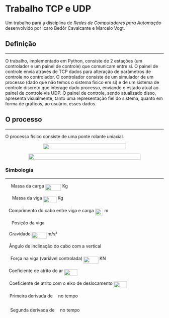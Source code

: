 <style media="(prefers-color-scheme:dark)">
	img {
		filter: invert(1);
	}
</style>

# Trabalho TCP e UDP

Um trabalho para a disciplina de _Redes de Computadores para Automação_ desenvolvido por Ícaro Bedôr Cavalcante e Marcelo Vogt.

## Definição
---

O trabalho, implementado em Python, consiste de 2 estações (um controlador e um painel de controle) que comunicam entre si.
O painel de controle envia através de TCP dados para alteração de parâmetros de controle no controlador.
O controlador consiste de um simulador de um processo (dado que não temos o sistema físico em si) e de um sistema de controle discreto que interage dado processo, enviando o estado atual ao painel de controle via UDP.
O painel de controle, sendo atualizado disso, apresenta visualmente, tanto uma representação fiel do sistema, quanto em forma de gráficos, ao usuário, esses dados.

## O processo
---

O processo físico consiste de uma ponte rolante uniaxial.

<p align="center"><img src="svgs/0e9a55de53e1e1a347c16262da9f0947.svg?invert_in_darkmode" align=middle width=264.6421899pt height=18.512775599999998pt/></p>
<p align="center"><img src="svgs/836b283b474b11995cfb2f9ac3600e9c.svg?invert_in_darkmode" align=middle width=356.74443254999994pt height=19.4260143pt/></p>

### Simbologia
---

<img src="svgs/0e51a2dede42189d77627c4d742822c3.svg?invert_in_darkmode" align=middle width=14.433101099999991pt height=14.15524440000002pt/> Massa da carga <img src="svgs/8cc5b242521d00854cf3cd97ee01499c.svg?invert_in_darkmode" align=middle width=50.22836939999999pt height=21.18721440000001pt/> Kg

<img src="svgs/fb97d38bcc19230b0acd442e17db879c.svg?invert_in_darkmode" align=middle width=17.73973739999999pt height=22.465723500000017pt/> Massa da viga <img src="svgs/a05e2235eef34e3ad8345d8746fe5b6a.svg?invert_in_darkmode" align=middle width=42.00916004999999pt height=21.18721440000001pt/> Kg

<img src="svgs/d30a65b936d8007addc9c789d5a7ae49.svg?invert_in_darkmode" align=middle width=6.849367799999992pt height=22.831056599999986pt/> Comprimento do cabo entre viga e carga <img src="svgs/b8f8e99442889e80d6502f1beca739ee.svg?invert_in_darkmode" align=middle width=25.570741349999988pt height=21.18721440000001pt/> m

<img src="svgs/f45e64c5ffa0374b4ef861d4f0144021.svg?invert_in_darkmode" align=middle width=16.383249299999992pt height=14.15524440000002pt/> Posição da viga

<img src="svgs/3cf4fbd05970446973fc3d9fa3fe3c41.svg?invert_in_darkmode" align=middle width=8.430376349999989pt height=14.15524440000002pt/> Gravidade <img src="svgs/a499f99af6a9e92d550633ee68ff6276.svg?invert_in_darkmode" align=middle width=46.57538489999998pt height=21.18721440000001pt/> m/s²

<img src="svgs/27e556cf3caa0673ac49a8f0de3c73ca.svg?invert_in_darkmode" align=middle width=8.17352744999999pt height=22.831056599999986pt/> Ângulo de inclinação do cabo com a vertical

<img src="svgs/b8bc815b5e9d5177af01fd4d3d3c2f10.svg?invert_in_darkmode" align=middle width=12.85392569999999pt height=22.465723500000017pt/> Força na viga (variável controlada) <img src="svgs/77bf082e145a70a3ff1d2f7ca122e95a.svg?invert_in_darkmode" align=middle width=46.57538489999998pt height=21.18721440000001pt/> KN

<img src="svgs/4bdc8d9bcfb35e1c9bfb51fc69687dfc.svg?invert_in_darkmode" align=middle width=7.054796099999991pt height=22.831056599999986pt/> Coeficiente de atrito do ar <img src="svgs/5ab7be53be041e6b2240494870061da9.svg?invert_in_darkmode" align=middle width=42.00916004999999pt height=21.18721440000001pt/>

<img src="svgs/2103f85b8b1477f430fc407cad462224.svg?invert_in_darkmode" align=middle width=8.55596444999999pt height=22.831056599999986pt/> Coeficiente de atrito com o eixo de deslocamento <img src="svgs/5ab7be53be041e6b2240494870061da9.svg?invert_in_darkmode" align=middle width=42.00916004999999pt height=21.18721440000001pt/>

<img src="svgs/100f3b1bc4e9452f6562e800febf5c60.svg?invert_in_darkmode" align=middle width=9.93164039999999pt height=30.632847300000012pt/> Primeira derivada de <img src="svgs/190083ef7a1625fbc75f243cffb9c96d.svg?invert_in_darkmode" align=middle width=9.81741584999999pt height=22.831056599999986pt/> no tempo

<img src="svgs/3a0328249aa81733bf44a7d91ba2e0b9.svg?invert_in_darkmode" align=middle width=11.75813594999999pt height=30.632847300000012pt/> Segunda derivada de <img src="svgs/190083ef7a1625fbc75f243cffb9c96d.svg?invert_in_darkmode" align=middle width=9.81741584999999pt height=22.831056599999986pt/> no tempo
